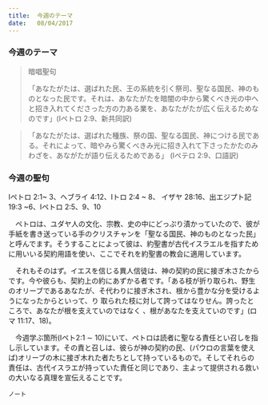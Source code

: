 ```yaml
---
title:  今週のテーマ
date:   08/04/2017
---
```


### 今週のテーマ

> <p>暗唱聖句</p>
> 「あなたがたは、選ばれた民、王の系統を引く祭司、聖なる国民、神のものとなった民です。それは、あなたがたを暗闇の中から驚くべき光の中へと招き入れてくださった方の力ある業を、あなたがたが広く伝えるためなのです」(Iペトロ	2:9、新共同訳)

> <p></p>
> 「あなたがたは、選ばれた種族、祭の国、聖なる国民、神につける民である。それによって、暗やみら驚くべきみ光に招き入れて下さったかたのみわざを、あながたが語り伝えるためである」	(Iペテロ 2:9、口語訳)

### 今週の聖句

Iペトロ 2:1~ 3、ヘブライ 4:12、Iトロ 2:4 ~ 8、	イザヤ 28:16、出エジプト記 19:3 ~6、Iペトロ 2:5、9、10

　ペトロは、ユダヤ人の文化、宗教、史の中にどっぷり漬かっていたので、彼が手紙を書き送っている手のクリスチャンを「聖なる国民、神のものとなった民」と呼んでます。そうすることによって彼は、約聖書が古代イスラエルを指すために用いいる契約用語を使い、ここでそれを約聖書の教会に適用しています。

　それもそのはず。イエスを信じる異人信徒は、神の契約の民に接ぎ木さたからです。今や彼らも、契約上の約にあずかる者です。「ある枝が折り取られ、野生のオリーブであるあなたが、そ代わりに接ぎ木され、根から豊かな分を受けるようになったからといって、り 取られた枝に対して誇ってはなりせん。誇ったところで、あなたが根を支えていのではなく 、根があなたを支えていのです」(ロマ 11:17、18)。

　今週学ぶ箇所(Iペト2:1 ∼ 10)にいて、ペトロは読者に聖なる責任とい召しを指し示しています。その責と召しは、彼らが神の契約の民、(パウロの言葉を使えば)オリーブの木に接ぎ木れた者たちとして持っているもので。そしてそれらの責任は、古代イスラエが持っていた責任と同じであり、主よって提供される救いの大いなる真理を宣伝えることです。

`ノート`
